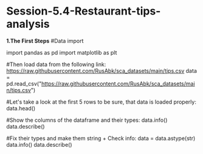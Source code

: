 # Session-5.4-Restaurant-tips-analysis
**1.The First Steps**
#Data import

import pandas as pd
import matplotlib as plt

#Then load data from the following link: https://raw.githubusercontent.com/RusAbk/sca_datasets/main/tips.csv
data = pd.read_csv("https://raw.githubusercontent.com/RusAbk/sca_datasets/main/tips.csv")

#Let's take a look at the first 5 rows to be sure, that data is loaded properly:     
data.head()

#Show the columns of the dataframe and their types:
data.info()
data.describe()

#Fix their types and make them string + Check info:
data = data.astype(str)
data.info()
data.describe()

